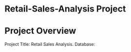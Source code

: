 # Retail-Sales-Analysis Project

# Project Overview
Project Title: Retail Sales Analysis.
Database:
